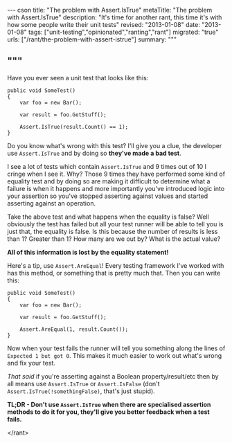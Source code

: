 --- cson
title: "The problem with Assert.IsTrue"
metaTitle: "The problem with Assert.IsTrue"
description: "It's time for another rant, this time it's with how some people write their unit tests"
revised: "2013-01-08"
date: "2013-01-08"
tags: ["unit-testing","opinionated","ranting","rant"]
migrated: "true"
urls: ["/rant/the-problem-with-assert-istrue"]
summary: """

"""
---
Have you ever seen a unit test that looks like this:

	public void SomeTest()
	{
		var foo = new Bar();

		var result = foo.GetStuff();

		Assert.IsTrue(result.Count() == 1);
	}

Do you know what's wrong with this test? I'll give you a clue, the developer use `Assert.IsTrue` and by doing so **they've made a bad test**.

I see a lot of tests which contain `Assert.IsTrue` and 9 times out of 10 I cringe when I see it. Why? Those 9 times they have performed some kind of equality test and by doing so are making it difficult to determine what a failure is when it happens and more importantly you've introduced logic into your assertion so you've stopped asserting against values and started asserting against an operation.

Take the above test and what happens when the equality is false? Well obviously the test has failed but all your test runner will be able to tell you is just that, the equality is false. Is this because the number of results is less than 1? Greater than 1? How many are we out by? What is the actual value?

**All of this information is lost by the equality statement!**

Here's a tip, use `Assert.AreEqual`! Every testing framework I've worked with has this method, or something that is pretty much that. Then you can write this:

	public void SomeTest()
	{
		var foo = new Bar();

		var result = foo.GetStuff();

		Assert.AreEqual(1, result.Count());
	}

Now when your test fails the runner will tell you something along the lines of `Expected 1 but got 0`. This makes it much easier to work out what's wrong and fix your test.

_That said_ if you're asserting against a Boolean property/result/etc then by all means use `Assert.IsTrue` or `Assert.IsFalse` (don't `Assert.IsTrue(!somethingFalse)`, that's just stupid).

**TL;DR - Don't use `Assert.IsTrue` when there are specialised assertion methods to do it for you, they'll give you better feedback when a test fails.**

&lt;/rant&gt;